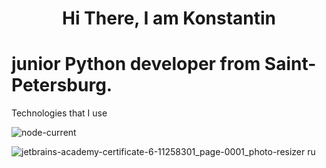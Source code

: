 <h1 align="center">Hi There, I am Konstantin</h1>
<h1> junior Python developer from Saint-Petersburg.</h1>


Technologies that I use

<img alt="node-current" src="https://img.shields.io/badge/python-%3E%3D%203.8-yellow"> 


![jetbrains-academy-certificate-6-11258301_page-0001_photo-resizer ru](https://user-images.githubusercontent.com/89107827/168292335-870c92ac-e25e-4fcd-9a00-da01dbf23070.jpg)

